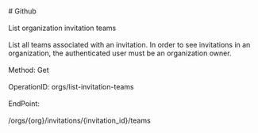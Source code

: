 <br>#     Github</br>
<br>List organization invitation teams</br>
<br>List all teams associated with an invitation. In order to see invitations in an organization, the authenticated user must be an organization owner.</br>
<br>Method: Get</br>
<br>OperationID: orgs/list-invitation-teams</br>
<br>EndPoint:</br>
<br>/orgs/{org}/invitations/{invitation_id}/teams</br>

